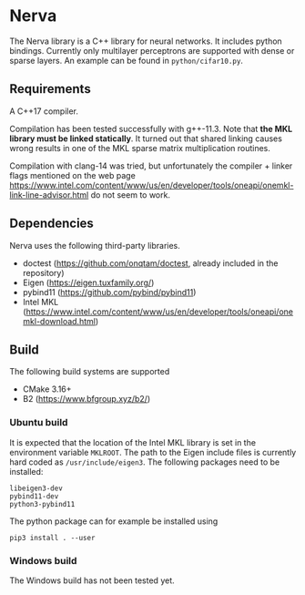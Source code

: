 # Nerva
The Nerva library is a C++ library for neural networks. It includes
python bindings. Currently only multilayer perceptrons are supported with
dense or sparse layers. An example can be found in `python/cifar10.py`.

## Requirements
A C++17 compiler.

Compilation has been tested successfully with g++-11.3. Note that **the MKL library
must be linked statically**. It turned out that shared linking causes wrong results
in one of the MKL sparse matrix multiplication routines.

Compilation with
clang-14 was tried, but unfortunately the compiler + linker flags mentioned
on the web page https://www.intel.com/content/www/us/en/developer/tools/oneapi/onemkl-link-line-advisor.html
do not seem to work.

## Dependencies
Nerva uses the following third-party libraries.

* doctest (https://github.com/onqtam/doctest, already included in the repository)
* Eigen (https://eigen.tuxfamily.org/)
* pybind11 (https://github.com/pybind/pybind11)
* Intel MKL (https://www.intel.com/content/www/us/en/developer/tools/oneapi/onemkl-download.html)

## Build
The following build systems are supported
* CMake 3.16+
* B2 (https://www.bfgroup.xyz/b2/)

### Ubuntu build
It is expected that the location of the Intel MKL library is set
in the environment variable `MKLROOT`. The path to the Eigen include
files is currently hard coded as `/usr/include/eigen3`.
The following packages need to be installed:
```
libeigen3-dev
pybind11-dev
python3-pybind11
```
The python package can for example be installed using
```
pip3 install . --user
```

### Windows build
The Windows build has not been tested yet.